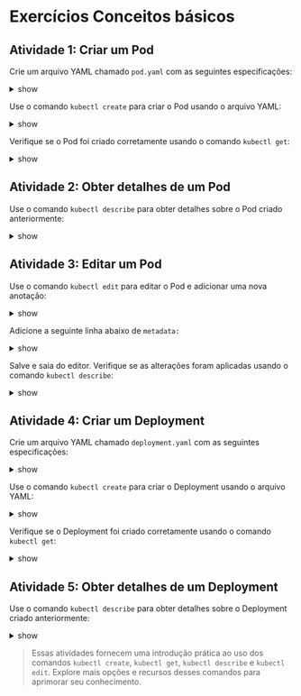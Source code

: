 # Exercícios Conceitos básicos

## Atividade 1: Criar um Pod

Crie um arquivo YAML chamado `pod.yaml` com as seguintes especificações:


<details><summary>show</summary>
<p>

```yaml
apiVersion: v1
kind: Pod
metadata:
  name: nginx
  labels:
    app: nginx
spec:
  containers:
  - image: nginx
    name: nginx
```

</p>
</details>


Use o comando `kubectl create` para criar o Pod usando o arquivo YAML:

<details><summary>show</summary>
<p>


```bash
kubectl create -f pod.yaml
```

</p>
</details>

Verifique se o Pod foi criado corretamente usando o comando `kubectl get`:

<details><summary>show</summary>
<p>

```bash
kubectl get pods
```

</p>
</details>

## Atividade 2: Obter detalhes de um Pod

Use o comando `kubectl describe` para obter detalhes sobre o Pod criado anteriormente:

<details><summary>show</summary>
<p>

```bash
kubectl describe pod meu-pod
```

</p>
</details>

## Atividade 3: Editar um Pod

Use o comando `kubectl edit` para editar o Pod e adicionar uma nova anotação:

<details><summary>show</summary>
<p>

```bash
kubectl edit pod meu-pod
```

</p>
</details>

Adicione a seguinte linha abaixo de `metadata:`

<details><summary>show</summary>
<p>

```yaml
apiVersion: v1
kind: Pod
metadata:
  **annotations:**
    **example.com/annotation: example**
  creationTimestamp: "2023-07-04T13:22:34Z"
  labels:
    app: nginx
  name: nginx
  namespace: default
  resourceVersion: "12532"
  uid: d486200c-c120-4202-9327-3046daed8301
spec:
  containers:
  - image: nginx
[.... Omitido .....]
```

</p>
</details>

Salve e saia do editor. Verifique se as alterações foram aplicadas usando o comando `kubectl describe`:

<details><summary>show</summary>
<p>

```bash
kubectl describe pod meu-pod
```

</p>
</details>

## Atividade 4: Criar um Deployment

Crie um arquivo YAML chamado `deployment.yaml` com as seguintes especificações:

<details><summary>show</summary>
<p>

```yaml
apiVersion: apps/v1
kind: Deployment
metadata:
  name: meu-deployment
spec:
  replicas: 3
  selector:
    matchLabels:
      app: meu-app
  template:
    metadata:
      labels:
        app: meu-app
    spec:
      containers:
        - name: meu-container
          image: nginx
```

</p>
</details>

Use o comando `kubectl create` para criar o Deployment usando o arquivo YAML:

<details><summary>show</summary>
<p>

```bash
kubectl create -f deployment.yaml
```

</p>
</details>

Verifique se o Deployment foi criado corretamente usando o comando `kubectl get`:

<details><summary>show</summary>
<p>

```bash
kubectl get deployments
```

</p>
</details>

## Atividade 5: Obter detalhes de um Deployment

Use o comando `kubectl describe` para obter detalhes sobre o Deployment criado anteriormente:

<details><summary>show</summary>
<p>

```bash
kubectl describe deployment meu-deployment
```

</p>
</details>

> Essas atividades fornecem uma introdução prática ao uso dos comandos `kubectl create`, `kubectl get`, `kubectl describe` e `kubectl edit`. Explore mais opções e recursos desses comandos para aprimorar seu conhecimento.